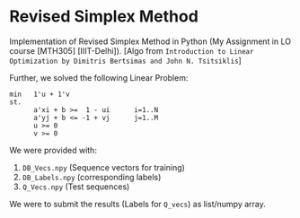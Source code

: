 # Revised Simplex Method
Implementation of Revised Simplex Method in Python (My Assignment in LO course [MTH305]  [IIIT-Delhi]). [Algo from `Introduction to Linear Optimization by Dimitris Bertsimas and John N. Tsitsiklis`]

Further, we solved the following Linear Problem:
```
min   1'u + 1'v
st. 
      a'xi + b >=  1 - ui      i=1..N
      a'yj + b <= -1 + vj      j=1..M
      u >= 0
      v >= 0

```
We were provided with:
1. `DB_Vecs.npy` (Sequence vectors for training)
2. `DB_Labels.npy` (corresponding labels)
3. `Q_Vecs.npy` (Test sequences)

We were to submit the results (Labels for `Q_vecs`) as list/numpy array.
